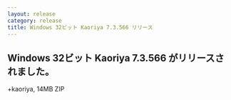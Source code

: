 ```yaml
---
layout: release
category: release
title: Windows 32ビット Kaoriya 7.3.566 リリース
---
```


Windows 32ビット Kaoriya 7.3.566 がリリースされました。
-------------------------------------------------------

+kaoriya, 14MB ZIP
